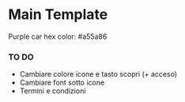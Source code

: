 # Main Template
Purple car hex color: #a55a86

### TO DO
- Cambiare colore icone e tasto scopri (+ acceso)
- Cambiare font sotto icone
- Termini e condizioni
